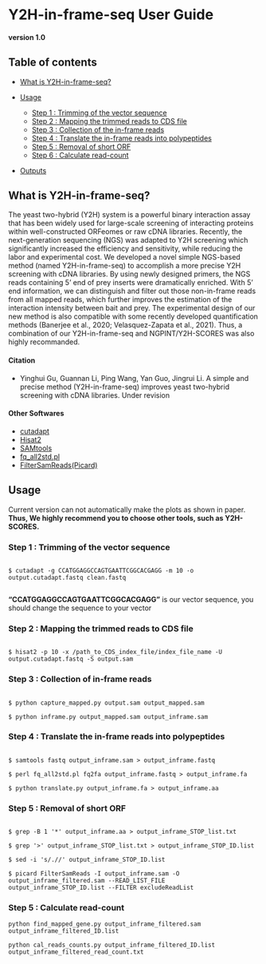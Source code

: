 # Y2H-in-frame-seq User Guide
#### version 1.0

## Table of contents
- [What is Y2H-in-frame-seq?](#What-is-Y2H-in-frame-seq)

- [Usage](#Usage)
  + [Step 1 : Trimming of the vector sequence](#trimming-of-the-vector-sequence)
  + [Step 2 : Mapping the trimmed reads to CDS file](#mapping-the-trimmed-reads-to-CDS-file)
  + [Step 3 : Collection of the in-frame reads](#collection-of-the-in-frame-reads)
  + [Step 4 : Translate the in-frame reads into polypeptides](#translate-the-in-frame-reads-into-polypeptides])
  + [Step 5 : Removal of short ORF](#removal-of-short-ORF)
  + [Step 6 : Calculate read-count](#calculate-read-count)


- [Outputs](#Outputs)

## What is Y2H-in-frame-seq?

The yeast two-hybrid (Y2H) system is a powerful binary interaction assay that has been widely used for large-scale screening of interacting proteins within well-constructed ORFeomes or raw cDNA libraries. Recently, the next-generation sequencing (NGS) was adapted to Y2H screening which significantly increased the efficiency and sensitivity, while reducing the labor and experimental cost. We developed a novel simple NGS-based method (named Y2H-in-frame-seq) to accomplish a more precise Y2H screening with cDNA libraries. By using newly designed primers, the NGS reads containing 5’ end of prey inserts were dramatically enriched. With 5’ end information, we can distinguish and filter out those non-in-frame reads from all mapped reads, which further improves the estimation of the interaction intensity between bait and prey. The experimental design of our new method is also compatible with some recently developed quantification methods (Banerjee et al., 2020; Velasquez-Zapata et al., 2021). Thus, a combination of our Y2H-in-frame-seq and NGPINT/Y2H-SCORES was also highly recommanded.

#### Citation
- Yinghui Gu, Guannan Li, Ping Wang, Yan Guo, Jingrui Li. A simple and precise method (Y2H-in-frame-seq) improves yeast two-hybrid screening with cDNA libraries. Under revision

#### Other Softwares 
- [cutadapt](https://cutadapt.readthedocs.io/en/stable/)
- [Hisat2](http://daehwankimlab.github.io/hisat2/)
- [SAMtools](http://samtools.sourceforge.net/)
- [fq_all2std.pl](https://github.com/josephhughes/Sequence-manipulation/blob/master/fq_all2std.pl)
- [FilterSamReads(Picard)](https://gatk.broadinstitute.org/hc/en-us/articles/360036882611-FilterSamReads-Picard-)


## Usage

Current version can not automatically make the plots as shown in paper.
**Thus, We highly recommend you to choose other tools, such as Y2H-SCORES.**

### Step 1 : Trimming of the vector sequence
```

$ cutadapt -g CCATGGAGGCCAGTGAATTCGGCACGAGG -m 10 -o output.cutadapt.fastq clean.fastq
       
```

**“CCATGGAGGCCAGTGAATTCGGCACGAGG”** is our vector sequence, you should change the sequence to your vector 


### Step 2 : Mapping the trimmed reads to CDS file
```

$ hisat2 -p 10 -x /path_to_CDS_index_file/index_file_name -U output.cutadapt.fastq -S output.sam

```

### Step 3 : Collection of in-frame reads
```

$ python capture_mapped.py output.sam output_mapped.sam

$ python inframe.py output_mapped.sam output_inframe.sam

```

### Step 4 : Translate the in-frame reads into polypeptides
```

$ samtools fastq output_inframe.sam > output_inframe.fastq

$ perl fq_all2std.pl fq2fa output_inframe.fastq > output_inframe.fa

$ python translate.py output_inframe.fa > output_inframe.aa

```

### Step 5 : Removal of short ORF

```

$ grep -B 1 '*' output_inframe.aa > output_inframe_STOP_list.txt

$ grep '>' output_inframe_STOP_list.txt > output_inframe_STOP_ID.list

$ sed -i 's/.//' output_inframe_STOP_ID.list

$ picard FilterSamReads -I output_inframe.sam -O output_inframe_filtered.sam --READ_LIST_FILE output_inframe_STOP_ID.list --FILTER excludeReadList

```
### Step 5 : Calculate read-count

```
python find_mapped_gene.py output_inframe_filtered.sam output_inframe_filtered_ID.list

python cal_reads_counts.py output_inframe_filtered_ID.list output_inframe_filtered_read_count.txt

```


